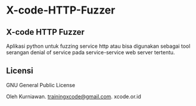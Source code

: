 # X-code-HTTP-Fuzzer
X-code HTTP Fuzzer
------------------

Aplikasi python untuk fuzzing service http atau bisa digunakan sebagai tool serangan denial of service pada service-service web server tertentu.

Licensi
-------

GNU General Public License

Oleh Kurniawan. trainingxcode@gmail.com. xcode.or.id
